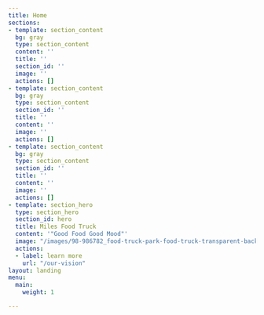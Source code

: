 ```yaml
---
title: Home
sections:
- template: section_content
  bg: gray
  type: section_content
  content: ''
  title: ''
  section_id: ''
  image: ''
  actions: []
- template: section_content
  bg: gray
  type: section_content
  section_id: ''
  title: ''
  content: ''
  image: ''
  actions: []
- template: section_content
  bg: gray
  type: section_content
  section_id: ''
  title: ''
  content: ''
  image: ''
  actions: []
- template: section_hero
  type: section_hero
  section_id: hero
  title: Miles Food Truck
  content: '"Good Food Good Mood"'
  image: "/images/98-986782_food-truck-park-food-truck-transparent-background.png"
  actions:
  - label: learn more
    url: "/our-vision"
layout: landing
menu:
  main:
    weight: 1

---
```

